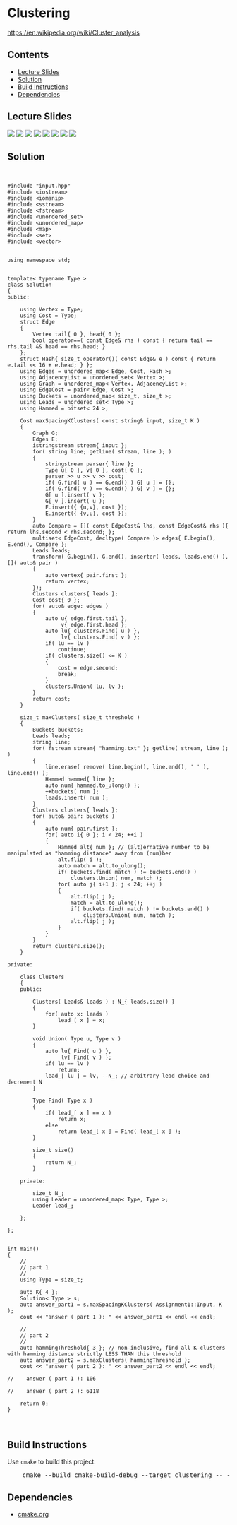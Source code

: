 <h1 id="clustering">Clustering</h1>
<a href="https://en.wikipedia.org/wiki/Cluster_analysis">https://en.wikipedia.org/wiki/Cluster_analysis</a>
<h2>Contents</h2>
<ul>
  <li>
      <a href="#slides">Lecture Slides</a>
  </li>
  <li>
    <a href="#solution">Solution</a>
  </li>
  <li>
    <a href="#build">Build Instructions</a>
  </li>
  <li>
    <a href="#dependencies">Dependencies</a>
  </li>
</ul>

<h2 id="slides">Lecture Slides</h2>
<img src="https://github.com/claytonjwong/Algorithms-Stanford/blob/master/course3/knapsack/documentation/clustering_01.png" />
<img src="https://github.com/claytonjwong/Algorithms-Stanford/blob/master/course3/knapsack/documentation/clustering_02.png" />
<img src="https://github.com/claytonjwong/Algorithms-Stanford/blob/master/course3/knapsack/documentation/clustering_03.png" />
<img src="https://github.com/claytonjwong/Algorithms-Stanford/blob/master/course3/knapsack/documentation/clustering_04.png" />
<img src="https://github.com/claytonjwong/Algorithms-Stanford/blob/master/course3/knapsack/documentation/clustering_05.png" />
<img src="https://github.com/claytonjwong/Algorithms-Stanford/blob/master/course3/knapsack/documentation/clustering_06.png" />
<img src="https://github.com/claytonjwong/Algorithms-Stanford/blob/master/course3/knapsack/documentation/clustering_07.png" />
<img src="https://github.com/claytonjwong/Algorithms-Stanford/blob/master/course3/knapsack/documentation/clustering_08.png" />

<h2 id="solution">Solution</h2>
<pre>

    #include "input.hpp"
    #include <iostream>
    #include <iomanip>
    #include <sstream>
    #include <fstream>
    #include <unordered_set>
    #include <unordered_map>
    #include <map>
    #include <set>
    #include <vector>
    
    
    using namespace std;
    
    
    template< typename Type >
    class Solution
    {
    public:
    
        using Vertex = Type;
        using Cost = Type;
        struct Edge
        {
            Vertex tail{ 0 }, head{ 0 };
            bool operator==( const Edge& rhs ) const { return tail == rhs.tail && head == rhs.head; }
        };
        struct Hash{ size_t operator()( const Edge& e ) const { return e.tail << 16 + e.head; } };
        using Edges = unordered_map< Edge, Cost, Hash >;
        using AdjacencyList = unordered_set< Vertex >;
        using Graph = unordered_map< Vertex, AdjacencyList >;
        using EdgeCost = pair< Edge, Cost >;
        using Buckets = unordered_map< size_t, size_t >;
        using Leads = unordered_set< Type >;
        using Hammed = bitset< 24 >;
    
        Cost maxSpacingKClusters( const string& input, size_t K )
        {
            Graph G;
            Edges E;
            istringstream stream{ input };
            for( string line; getline( stream, line ); )
            {
                stringstream parser{ line };
                Type u{ 0 }, v{ 0 }, cost{ 0 };
                parser >> u >> v >> cost;
                if( G.find( u ) == G.end() ) G[ u ] = {};
                if( G.find( v ) == G.end() ) G[ v ] = {};
                G[ u ].insert( v );
                G[ v ].insert( u );
                E.insert({ {u,v}, cost });
                E.insert({ {v,u}, cost });
            }
            auto Compare = []( const EdgeCost& lhs, const EdgeCost& rhs ){ return lhs.second < rhs.second; };
            multiset< EdgeCost, decltype( Compare )> edges{ E.begin(), E.end(), Compare };
            Leads leads;
            transform( G.begin(), G.end(), inserter( leads, leads.end() ), []( auto& pair )
            {
                auto vertex{ pair.first };
                return vertex;
            });
            Clusters clusters{ leads };
            Cost cost{ 0 };
            for( auto& edge: edges )
            {
                auto u{ edge.first.tail },
                     v{ edge.first.head };
                auto lu{ clusters.Find( u ) },
                     lv{ clusters.Find( v ) };
                if( lu == lv )
                    continue;
                if( clusters.size() <= K )
                {
                    cost = edge.second;
                    break;
                }
                clusters.Union( lu, lv );
            }
            return cost;
        }
    
        size_t maxClusters( size_t threshold )
        {
            Buckets buckets;
            Leads leads;
            string line;
            for( fstream stream{ "hamming.txt" }; getline( stream, line ); )
            {
                line.erase( remove( line.begin(), line.end(), ' ' ), line.end() );
                Hammed hammed{ line };
                auto num{ hammed.to_ulong() };
                ++buckets[ num ];
                leads.insert( num );
            }
            Clusters clusters{ leads };
            for( auto& pair: buckets )
            {
                auto num{ pair.first };
                for( auto i{ 0 }; i < 24; ++i )
                {
                    Hammed alt{ num }; // (alt)ernative number to be manipulated as "hamming distance" away from (num)ber
                    alt.flip( i );
                    auto match = alt.to_ulong();
                    if( buckets.find( match ) != buckets.end() )
                        clusters.Union( num, match );
                    for( auto j{ i+1 }; j < 24; ++j )
                    {
                        alt.flip( j );
                        match = alt.to_ulong();
                        if( buckets.find( match ) != buckets.end() )
                            clusters.Union( num, match );
                        alt.flip( j );
                    }
                }
            }
            return clusters.size();
        }
    
    private:
    
        class Clusters
        {
        public:
    
            Clusters( Leads& leads ) : N_{ leads.size() }
            {
                for( auto x: leads )
                    lead_[ x ] = x;
            }
    
            void Union( Type u, Type v )
            {
                auto lu{ Find( u ) },
                     lv{ Find( v ) };
                if( lu == lv )
                    return;
                lead_[ lu ] = lv, --N_; // arbitrary lead choice and decrement N
            }
    
            Type Find( Type x )
            {
                if( lead_[ x ] == x )
                    return x;
                else
                    return lead_[ x ] = Find( lead_[ x ] );
            }
    
            size_t size()
            {
                return N_;
            }
    
        private:
    
            size_t N_;
            using Leader = unordered_map< Type, Type >;
            Leader lead_;
    
        };
    
    };
    
    
    int main()
    {
        //
        // part 1
        //
        using Type = size_t;
    
        auto K{ 4 };
        Solution< Type > s;
        auto answer_part1 = s.maxSpacingKClusters( Assignment1::Input, K );
        cout << "answer ( part 1 ): " << answer_part1 << endl << endl;
    
        //
        // part 2
        //
        auto hammingThreshold{ 3 }; // non-inclusive, find all K-clusters with hamming distance strictly LESS THAN this threshold
        auto answer_part2 = s.maxClusters( hammingThreshold );
        cout << "answer ( part 2 ): " << answer_part2 << endl << endl;
    
    //    answer ( part 1 ): 106
    
    //    answer ( part 2 ): 6118
    
        return 0;
    }

</pre>

<h2 id="build">Build Instructions</h2>
<p>Use <code>cmake</code> to build this project:</p>

<pre>
    cmake --build cmake-build-debug --target clustering -- -j 4
</pre>

<h2 id="dependencies">Dependencies</h2>
<ul>
  <li>
    <a href="https://cmake.org/" target="_blank">cmake.org</a>
  </li>
</ul>

</body>
</html>